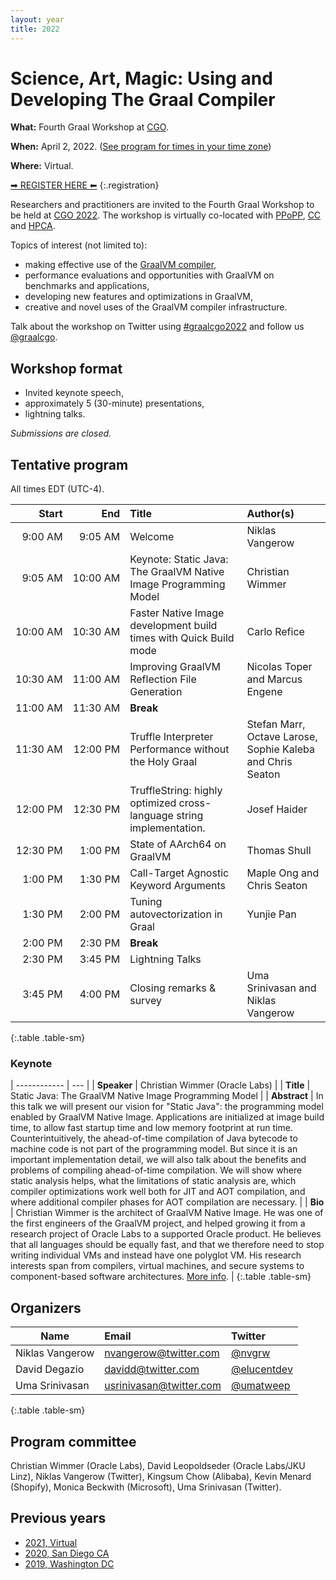 ```yaml
---
layout: year
title: 2022
---
```


# Science, Art, Magic: Using and Developing The Graal Compiler

**What:** Fourth Graal Workshop at [CGO](https://www.cgo.org).

**When:** April 2, 2022. ([See program for times in your time zone](https://conf.researchr.org/program/cgo-2022/program-cgo-2022))

**Where:** Virtual.

<style>
  .registration {
    text-decoration: underline;
    font-size: 3vw;
    text-align: center;
  }
</style>

[&#x27A1; REGISTER HERE &#x2B05;](https://conf.researchr.org/attending/cgo-2022/registration)
{:.registration}

Researchers and practitioners are invited to the Fourth Graal Workshop to be held at [CGO 2022](https://conf.researchr.org/home/cgo-2022). The workshop is virtually co-located with [PPoPP](https://conf.researchr.org/home/PPoPP-2022), [CC](https://conf.researchr.org/home/CC-2022) and [HPCA](https://hpca-conf.org/2022/).

Topics of interest (not limited to):
- making effective use of the [GraalVM compiler](https://github.com/oracle/graal),
- performance evaluations and opportunities with GraalVM on benchmarks and applications,
- developing new features and optimizations in GraalVM,
- creative and novel uses of the GraalVM compiler infrastructure.

Talk about the workshop on Twitter using [#graalcgo2022](https://twitter.com/search?q=%23graalcgo2022) and follow us [@graalcgo](https://twitter.com/graalcgo).

## Workshop format
- Invited keynote speech,
- approximately 5 (30-minute) presentations,
- lightning talks.

*Submissions are closed.*

## Tentative program

All times EDT (UTC-4).

| Start         | End           | Title                                                                 | Author(s)                                                  |
| ------------: | ------------: | :-------------------------------------------------------------------- | :--------------------------------------------------------- |
|  9:00&nbsp;AM |  9:05&nbsp;AM | Welcome                                                               | Niklas Vangerow                                            |
|  9:05&nbsp;AM | 10:00&nbsp;AM | Keynote: Static Java: The GraalVM Native Image Programming Model      | Christian Wimmer                                           |
| 10:00&nbsp;AM | 10:30&nbsp;AM | Faster Native Image development build times with Quick Build mode     | Carlo Refice                                               |
| 10:30&nbsp;AM | 11:00&nbsp;AM | Improving GraalVM Reflection File Generation                          | Nicolas Toper and Marcus Engene                            |
| 11:00&nbsp;AM | 11:30&nbsp;AM | **Break**                                                             |                                                            |
| 11:30&nbsp;AM | 12:00&nbsp;PM | Truffle Interpreter Performance without the Holy Graal                | Stefan Marr, Octave Larose, Sophie Kaleba and Chris Seaton |
| 12:00&nbsp;PM | 12:30&nbsp;PM | TruffleString: highly optimized cross-language string implementation. | Josef Haider                                               |
| 12:30&nbsp;PM |  1:00&nbsp;PM | State of AArch64 on GraalVM                                           | Thomas Shull                                               |
|  1:00&nbsp;PM |  1:30&nbsp;PM | Call-Target Agnostic Keyword Arguments                                | Maple Ong and Chris Seaton                                 |
|  1:30&nbsp;PM |  2:00&nbsp;PM | Tuning autovectorization in Graal                                     | Yunjie Pan                                                 |
|  2:00&nbsp;PM |  2:30&nbsp;PM | **Break**                                                             |                                                            |
|  2:30&nbsp;PM |  3:45&nbsp;PM | Lightning Talks                                                       |                                                            |
|  3:45&nbsp;PM |  4:00&nbsp;PM | Closing remarks &amp; survey                                          | Uma Srinivasan and Niklas Vangerow                         |
{:.table .table-sm}

### Keynote

| ------------ | --- |
| **Speaker**  | Christian Wimmer (Oracle Labs) |
| **Title**    | Static Java: The GraalVM Native Image Programming Model |
| **Abstract** | In this talk we will present our vision for "Static Java": the programming model enabled by GraalVM Native Image. Applications are initialized at image build time, to allow fast startup time and low memory footprint at run time. Counterintuitively, the ahead-of-time compilation of Java bytecode to machine code is not part of the programming model. But since it is an important implementation detail, we will also talk about the benefits and problems of compiling ahead-of-time compilation. We will show where static analysis helps, what the limitations of static analysis are, which compiler optimizations work well both for JIT and AOT compilation, and where additional compiler phases for AOT compilation are necessary. |
| **Bio**      | Christian Wimmer is the architect of GraalVM Native Image. He was one of the first engineers of the GraalVM project, and helped growing it from a research project of Oracle Labs to a supported Oracle product. He believes that all languages should be equally fast, and that we therefore need to stop writing individual VMs and instead have one polyglot VM. His research interests span from compilers, virtual machines, and secure systems to component-based software architectures. [More info](https://conf.researchr.org/profile/cgo-2022/christianwimmer). |
{:.table .table-sm}

## Organizers

| Name            | Email                                                     | Twitter                                         |
| --------------- | :-------------------------------------------------------- | :---------------------------------------------- |
| Niklas Vangerow | [nvangerow@twitter.com](mailto:nvangerow@twitter.com)     | [@nvgrw](https://twitter.com/nvgrw)             |
| David Degazio   | [davidd@twitter.com](mailto:davidd@twitter.com)           | [@elucentdev](https://twitter.com/elucentdev)   |
| Uma Srinivasan  | [usrinivasan@twitter.com](mailto:usrinivasan@twitter.com) | [@umatweep](https://twitter.com/umatweep)       |
{:.table .table-sm}

## Program committee

Christian Wimmer (Oracle Labs), David Leopoldseder (Oracle Labs/JKU Linz), Niklas Vangerow (Twitter),
Kingsum Chow (Alibaba), Kevin Menard (Shopify), Monica Beckwith (Microsoft), Uma Srinivasan (Twitter).

## Previous years

* [2021, Virtual](../2021/)
* [2020, San Diego CA](../2020/)
* [2019, Washington DC](../2019/)
